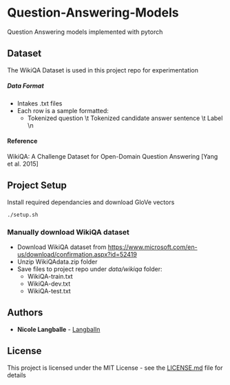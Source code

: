 # Question-Answering-Models
Question Answering models implemented with pytorch

## Dataset
The WikiQA Dataset is used in this project repo for experimentation
##### Data Format
* Intakes .txt files
* Each row is a sample formatted:
  * Tokenized question \t Tokenized candidate answer sentence \t Label \n
#### Reference
WikiQA: A Challenge Dataset for Open-Domain Question Answering [Yang et al. 2015]

## Project Setup
Install required dependancies and download GloVe vectors
```
./setup.sh
```

### Manually download WikiQA dataset
* Download WikiQA dataset from https://www.microsoft.com/en-us/download/confirmation.aspx?id=52419
* Unzip WikiQAdata.zip folder
* Save files to project repo under *data/wikiqa* folder:
  * WikiQA-train.txt
  * WikiQA-dev.txt
  * WikiQA-test.txt


## Authors

* **Nicole Langballe** - [Langballn](https://github.com/Langballn)

## License

This project is licensed under the MIT License - see the [LICENSE.md](LICENSE.md) file for details
